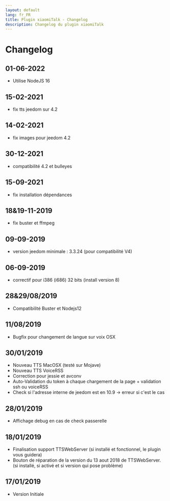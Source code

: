 ```yaml
---
layout: default
lang: fr_FR
title: Plugin xiaomiTalk - Changelog
description: Changelog du plugin xiaomiTalk
---
```


Changelog
=========

01-06-2022
----------

* Utilise NodeJS 16

15-02-2021
----------

* fix tts jeedom sur 4.2

14-02-2021
----------

* fix images pour jeedom 4.2

30-12-2021
----------

* compatibilité 4.2 et bulleyes

15-09-2021
----------

* fix installation dépendances

18&19-11-2019
-------------

* fix buster et ffmpeg

09-09-2019
-------------

* version jeedom minimale : 3.3.24 (pour compatibilité V4)

06-09-2019
-------------

* correctif pour i386 (i686) 32 bits (install version 8)

28&29/08/2019
-------------
* Compatibilité Buster et Nodejs12

11/08/2019
-------------
* Bugfix pour changement de langue sur voix OSX

30/01/2019
-------------

* Nouveau TTS MacOSX  (testé sur Mojave)
* Nouveau TTS VoiceRSS
* Correction pour jessie et avconv
* Auto-Validation du token à chaque chargement de la page + validation ssh ou voiceRSS
* Check si l'adresse interne de jeedom est en 10.9 -> erreur si c'est le cas

28/01/2019
-------------

* Affichage debug en cas de check passerelle

18/01/2019
-------------

* Finalisation support TTSWebServer (si installé et fonctionnel, le plugin vous guidera)
* Bouton de réparation de la version du 13 aout 2018 de TTSWebServer. (si installé, si activé et si version qui pose problème)


17/01/2019
-------------

* Version Initiale
